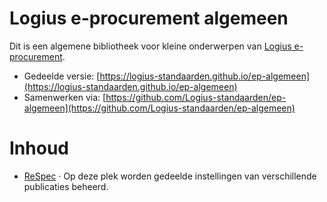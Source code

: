 # Logius e-procurement algemeen
Dit is een algemene bibliotheek voor kleine onderwerpen van [Logius e-procurement](https://logius.nl/domeinen/gegevensuitwisseling/e-procurement).

* Gedeelde versie: [https://logius-standaarden.github.io/ep-algemeen](https://logius-standaarden.github.io/ep-algemeen)
* Samenwerken via: [https://github.com/Logius-standaarden/ep-algemeen](https://github.com/Logius-standaarden/ep-algemeen)

# Inhoud
* [ReSpec](./ReSpec/README.md) &middot; Op deze plek worden gedeelde instellingen van verschillende publicaties beheerd.
